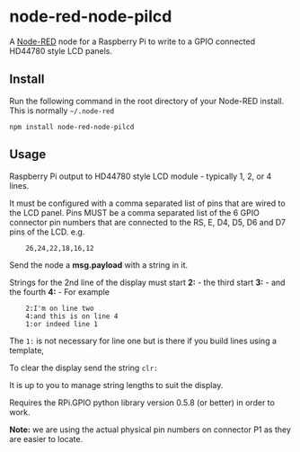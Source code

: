 node-red-node-pilcd
===================

A <a href="http://nodered.org" target="_new">Node-RED</a> node for a Raspberry Pi
to write to a GPIO connected HD44780 style LCD panels.

Install
-------

Run the following command in the root directory of your Node-RED install.
This is normally `~/.node-red`

    npm install node-red-node-pilcd

Usage
-----

Raspberry Pi output to HD44780 style LCD module - typically 1, 2, or 4 lines.

It must be configured with a comma separated list of pins that are wired to the LCD panel.
Pins MUST be a comma separated list of the 6 GPIO connector
pin numbers that are connected to the RS, E, D4, D5, D6 and D7 pins of the LCD. e.g.

        26,24,22,18,16,12

Send the node a **msg.payload** with a string in it.

Strings for the 2nd line of the display must start **2:** - the third start **3:** - and the fourth **4:** - For example

        2:I'm on line two
        4:and this is on line 4
        1:or indeed line 1

The `1:` is not necessary for line one but is there if you build lines using a template,

To clear the display send the string `clr:`

It is up to you to manage string lengths to suit the display.

Requires the RPi.GPIO python library version 0.5.8 (or better) in order to work.

**Note:** we are using the actual physical pin numbers on connector P1 as they are easier to locate.
